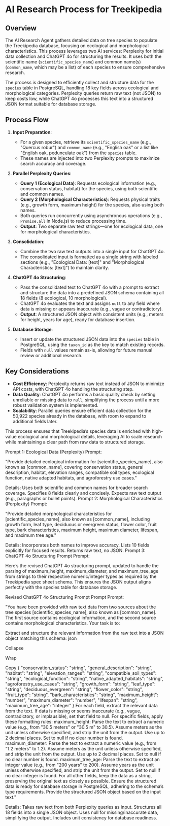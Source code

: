 # AI Research Process for Treekipedia

## Overview
The AI Research Agent gathers detailed data on tree species to populate the Treekipedia database, focusing on ecological and morphological characteristics. This process leverages two AI services: Perplexity for initial data collection and ChatGPT 4o for structuring the results. It uses both the scientific name (`scientific_species_name`) and common name(s) (`common_name`, which may be a list) of each species to ensure comprehensive research.

The process is designed to efficiently collect and structure data for the `species` table in PostgreSQL, handling 18 key fields across ecological and morphological categories. Perplexity queries return raw text (not JSON) to keep costs low, while ChatGPT 4o processes this text into a structured JSON format suitable for database storage.

## Process Flow
1. **Input Preparation**:  
   - For a given species, retrieve its `scientific_species_name` (e.g., "Quercus robur") and `common_name` (e.g., "English oak" or a list like "English oak, pedunculate oak") from the `species` table.
   - These names are injected into two Perplexity prompts to maximize search accuracy and coverage.

2. **Parallel Perplexity Queries**:  
   - **Query 1 (Ecological Data)**: Requests ecological information (e.g., conservation status, habitat) for the species, using both scientific and common names.  
   - **Query 2 (Morphological Characteristics)**: Requests physical traits (e.g., growth form, maximum height) for the species, also using both names.  
   - Both queries run concurrently using asynchronous operations (e.g., `Promise.all` in Node.js) to reduce processing time.  
   - **Output**: Two separate raw text strings—one for ecological data, one for morphological characteristics.

3. **Consolidation**:  
   - Combine the two raw text outputs into a single input for ChatGPT 4o.  
   - The consolidated input is formatted as a single string with labeled sections (e.g., "Ecological Data: [text]" and "Morphological Characteristics: [text]") to maintain clarity.

4. **ChatGPT 4o Structuring**:  
   - Pass the consolidated text to ChatGPT 4o with a prompt to extract and structure the data into a predefined JSON schema containing all 18 fields (8 ecological, 10 morphological).  
   - ChatGPT 4o evaluates the text and assigns `null` to any field where data is missing or appears inaccurate (e.g., vague or contradictory).  
   - **Output**: A structured JSON object with consistent units (e.g., meters for height, years for age), ready for database insertion.

5. **Database Storage**:  
   - Insert or update the structured JSON data into the `species` table in PostgreSQL, using the `taxon_id` as the key to match existing records.  
   - Fields with `null` values remain as-is, allowing for future manual review or additional research.

## Key Considerations
- **Cost Efficiency**: Perplexity returns raw text instead of JSON to minimize API costs, with ChatGPT 4o handling the structuring step.
- **Data Quality**: ChatGPT 4o performs a basic quality check by setting unreliable or missing data to `null`, simplifying the process until a more robust validation system is implemented.
- **Scalability**: Parallel queries ensure efficient data collection for the 50,922 species already in the database, with room to expand to additional fields later.

This process ensures that Treekipedia’s species data is enriched with high-value ecological and morphological details, leveraging AI to scale research while maintaining a clear path from raw data to structured storage.


Prompt 1: Ecological Data (Perplexity)
Prompt:

"Provide detailed ecological information for [scientific_species_name], also known as [common_name], covering conservation status, general description, habitat, elevation ranges, compatible soil types, ecological function, native adapted habitats, and agroforestry use cases."

Details:
Uses both scientific and common names for broader search coverage.
Specifies 8 fields clearly and concisely.
Expects raw text output (e.g., paragraphs or bullet points).
Prompt 2: Morphological Characteristics (Perplexity)
Prompt:

"Provide detailed morphological characteristics for [scientific_species_name], also known as [common_name], including growth form, leaf type, deciduous or evergreen status, flower color, fruit type, bark characteristics, maximum height, maximum diameter, lifespan, and maximum tree age."

Details:
Incorporates both names to improve accuracy.
Lists 10 fields explicitly for focused results.
Returns raw text, no JSON.
Prompt 3: ChatGPT 4o Structuring Prompt
Prompt:

Here’s the revised ChatGPT 4o structuring prompt, updated to handle the parsing of maximum_height, maximum_diameter, and maximum_tree_age from strings to their respective numeric/integer types as required by the Treekipedia spec sheet schema. This ensures the JSON output aligns perfectly with the species table for database storage.

Revised ChatGPT 4o Structuring Prompt
Prompt
Prompt:

"You have been provided with raw text data from two sources about the tree species [scientific_species_name], also known as [common_name]. The first source contains ecological information, and the second source contains morphological characteristics. Your task is to:

Extract and structure the relevant information from the raw text into a JSON object matching this schema:
json

Collapse

Wrap

Copy
{
  "conservation_status": "string",
  "general_description": "string",
  "habitat": "string",
  "elevation_ranges": "string",
  "compatible_soil_types": "string",
  "ecological_function": "string",
  "native_adapted_habitats": "string",
  "agroforestry_use_cases": "string",
  "growth_form": "string",
  "leaf_type": "string",
  "deciduous_evergreen": "string",
  "flower_color": "string",
  "fruit_type": "string",
  "bark_characteristics": "string",
  "maximum_height": "number",
  "maximum_diameter": "number",
  "lifespan": "string",
  "maximum_tree_age": "integer"
}
For each field, extract the relevant data from the text. If data is missing or seems inaccurate (e.g., vague, contradictory, or implausible), set that field to null.
For specific fields, apply these formatting rules:
maximum_height: Parse the text to extract a numeric value (e.g., from "30.5 meters" or "30.5 m" to 30.5). Assume meters as the unit unless otherwise specified, and strip the unit from the output. Use up to 2 decimal places. Set to null if no clear number is found.
maximum_diameter: Parse the text to extract a numeric value (e.g., from "1.2 meters" to 1.2). Assume meters as the unit unless otherwise specified, and strip the unit from the output. Use up to 2 decimal places. Set to null if no clear number is found.
maximum_tree_age: Parse the text to extract an integer value (e.g., from "200 years" to 200). Assume years as the unit unless otherwise specified, and strip the unit from the output. Set to null if no clear integer is found.
For all other fields, keep the data as a string, preserving the original text as closely as possible.
Ensure the structured data is ready for database storage in PostgreSQL, adhering to the schema’s type requirements.
Provide the structured JSON object based on the input text."

Details:
Takes raw text from both Perplexity queries as input.
Structures all 18 fields into a single JSON object.
Uses null for missing/inaccurate data, simplifying the output.
Includes unit consistency for database readiness.
